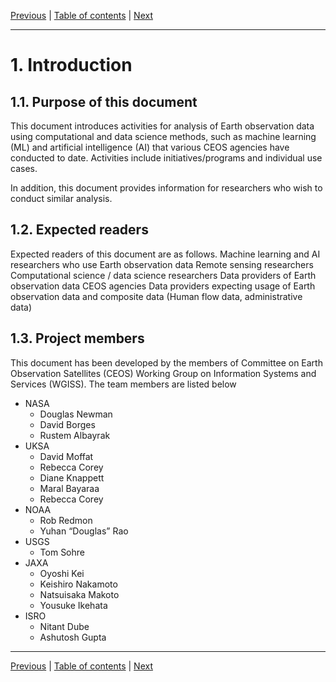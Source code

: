 [Previous](README.md) | [Table of contents](README.md) | [Next](background.md)

***
# 1. Introduction

## 1.1. Purpose of this document
This document introduces activities for analysis of Earth observation data using computational and data science methods, such as machine learning (ML) and artificial intelligence (AI) that various CEOS agencies have conducted to date.
Activities include initiatives/programs and individual use cases.

In addition, this document provides information for researchers who wish to conduct similar analysis.

## 1.2. Expected readers
Expected readers of this document are as follows.
Machine learning and AI researchers who use Earth observation data
Remote sensing researchers
Computational science / data science researchers
Data providers of Earth observation data
CEOS agencies
Data providers expecting usage of Earth observation data and composite data  (Human flow data, administrative data)

## 1.3. Project members
This document has been developed by the members of Committee on Earth Observation Satellites (CEOS) Working Group on Information Systems and Services (WGISS).
The team members are listed below

- NASA
  - Douglas Newman
  - David Borges
  - Rustem Albayrak
- UKSA
  - David Moffat
  - Rebecca Corey
  - Diane Knappett
  - Maral Bayaraa
  - Rebecca Corey
- NOAA
  - Rob Redmon
  - Yuhan “Douglas” Rao
- USGS
  - Tom Sohre
- JAXA
  - Oyoshi Kei
  - Keishiro Nakamoto
  - Natsuisaka Makoto
  - Yousuke Ikehata
- ISRO
  - Nitant Dube
  - Ashutosh Gupta

***
[Previous](README.md) | [Table of contents](README.md) | [Next](background.md)
